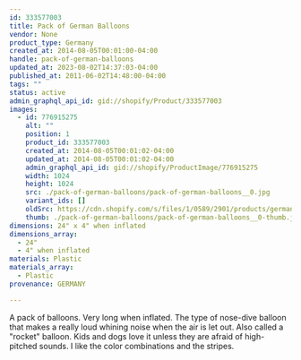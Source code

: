 ```yaml
---
id: 333577003
title: Pack of German Balloons
vendor: None
product_type: Germany
created_at: 2014-08-05T00:01:00-04:00
handle: pack-of-german-balloons
updated_at: 2023-08-02T14:37:03-04:00
published_at: 2011-06-02T14:48:00-04:00
tags: ""
status: active
admin_graphql_api_id: gid://shopify/Product/333577003
images:
  - id: 776915275
    alt: ""
    position: 1
    product_id: 333577003
    created_at: 2014-08-05T00:01:02-04:00
    updated_at: 2014-08-05T00:01:02-04:00
    admin_graphql_api_id: gid://shopify/ProductImage/776915275
    width: 1024
    height: 1024
    src: ./pack-of-german-balloons/pack-of-german-balloons__0.jpg
    variant_ids: []
    oldSrc: https://cdn.shopify.com/s/files/1/0589/2901/products/germanballoons.jpeg?v=1407211262
    thumb: ./pack-of-german-balloons/pack-of-german-balloons__0-thumb.jpg
dimensions: 24" x 4" when inflated
dimensions_array:
  - 24"
  - 4" when inflated
materials: Plastic
materials_array:
  - Plastic
provenance: GERMANY

---
```


A pack of balloons. Very long when inflated. The type of nose-dive balloon that makes a really loud whining noise when the air is let out. Also called a "rocket" balloon. Kids and dogs love it unless they are afraid of high-pitched sounds. I like the color combinations and the stripes.
